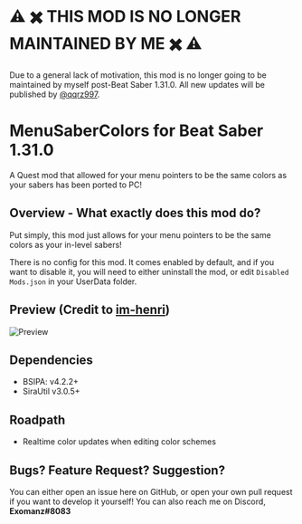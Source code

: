 # :warning: ✖️ THIS MOD IS NO LONGER MAINTAINED BY ME ✖️ :warning:
Due to a general lack of motivation, this mod is no longer going to be maintained by myself post-Beat Saber 1.31.0.
All new updates will be published by [@qqrz997](https://github.com/qqrz997/MenuSaberColors).

# MenuSaberColors for Beat Saber 1.31.0
A Quest mod that allowed for your menu pointers to be the same colors as your sabers has been ported to PC!

## Overview - What exactly does this mod do?
Put simply, this mod just allows for your menu pointers to be the same colors as your in-level sabers!

There is no config for this mod. It comes enabled by default, and if you want to disable it, you will need to either uninstall the mod, or edit `Disabled Mods.json` in your UserData folder.

## Preview (Credit to [im-henri](https://github.com/im-henri/))
![Preview](https://github.com/im-henri/QonsistentSaberColors/blob/master/Animation.gif)

## Dependencies
- BSIPA: v4.2.2+
- SiraUtil v3.0.5+

## Roadpath
- Realtime color updates when editing color schemes

## Bugs? Feature Request? Suggestion?
You can either open an issue here on GitHub, or open your own pull request if you want to develop it yourself! You can also reach me on Discord, **Exomanz#8083**
